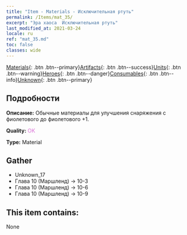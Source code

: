 ```yaml
---
title: "Item - Materials - Исключительная ртуть"
permalink: /Items/mat_35/
excerpt: "Эра хаоса  Исключительная ртуть"
last_modified_at: 2021-03-24
locale: ru
ref: "mat_35.md"
toc: false
classes: wide
---
```

 [Materials](/ru/Items/){: .btn .btn--primary}[Artifacts](/ru/Items/Artifacts/){: .btn .btn--success}[Units](/ru/Items/Units/){: .btn .btn--warning}[Heroes](/ru/Items/Heroes/){: .btn .btn--danger}[Consumables](/ru/Items/Consumables/){: .btn .btn--info}[Unknown](/ru/Items/Unknown/){: .btn .btn--primary}

## Подробности
 **Описание:** Обычные материалы для улучшения снаряжения c фиолетового до фиолетового +1.

 **Quality:** <span style="color: #DA70D6">OK</span>

 **Type:** Material

## Gather

*    Unknown_17 
*    Глава 10 (Маршленд) -> 10-3 
*    Глава 10 (Маршленд) -> 10-6 
*    Глава 10 (Маршленд) -> 10-9 

## This item contains:

  None

